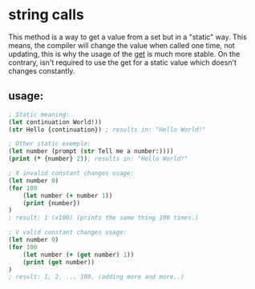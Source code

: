 # string calls

This method is a way to get a value from a set but in a "static" way. This means, the compiler will change the value when called one time, not updating, this is why the usage of the [get](./get) is much more stable. On the contrary, isn't required to use the get for a static value which doesn't changes constantly.

## usage:

```clj
; Static meaning:
(let continuation World!))
(str Hello {continuation}) ; results in: "Hello World!"

; Other static exemple:
(let number (prompt (str Tell me a number:))))
(print (* {number} 2)); results in: "Hello World!"

; X invalid constant changes usage:
(let number 0)
(for 100
    (let number (+ number 1))
    (print {number})
)
; result: 1 (x100) (prints the same thing 100 times.)

; V valid constant changes usage:
(let number 0)
(for 100
    (let number (+ (get number) 1))
    (print (get number))
)
; result: 1, 2, ... 100. (adding more and more..)
```
